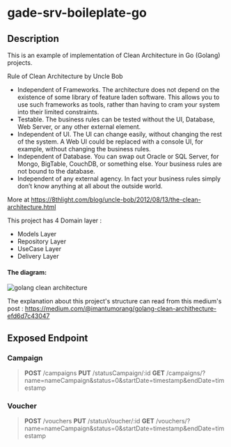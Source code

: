 # gade-srv-boileplate-go

## Description
This is an example of implementation of Clean Architecture in Go (Golang) projects.

Rule of Clean Architecture by Uncle Bob
 * Independent of Frameworks. The architecture does not depend on the existence of some library of feature laden software. This allows you to use such frameworks as tools, rather than having to cram your system into their limited constraints.
 * Testable. The business rules can be tested without the UI, Database, Web Server, or any other external element.
 * Independent of UI. The UI can change easily, without changing the rest of the system. A Web UI could be replaced with a console UI, for example, without changing the business rules.
 * Independent of Database. You can swap out Oracle or SQL Server, for Mongo, BigTable, CouchDB, or something else. Your business rules are not bound to the database.
 * Independent of any external agency. In fact your business rules simply don’t know anything at all about the outside world.

More at https://8thlight.com/blog/uncle-bob/2012/08/13/the-clean-architecture.html

This project has  4 Domain layer :
 * Models Layer
 * Repository Layer
 * UseCase Layer  
 * Delivery Layer

#### The diagram:

![golang clean architecture](https://gade/srv-gade-point/raw/master/clean-arch.png)

The explanation about this project's structure  can read from this medium's post : https://medium.com/@imantumorang/golang-clean-archithecture-efd6d7c43047


## Exposed Endpoint
### Campaign
> **POST** /campaigns
> **PUT** /statusCampaign/:id
> **GET** /campaigns/?name=nameCampaign&status=0&startDate=timestamp&endDate=timestamp

### Voucher
> **POST** /vouchers
> **PUT** /statusVoucher/:id
> **GET** /vouchers/?name=nameCampaign&status=0&startDate=timestamp&endDate=timestamp
